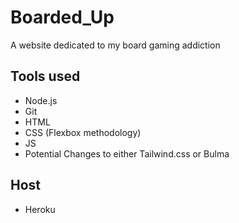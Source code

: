# Boarded_Up
A website dedicated to my board gaming addiction


## Tools used
* Node.js
* Git
* HTML
* CSS (Flexbox methodology)
* JS
* Potential Changes to either Tailwind.css or Bulma


## Host
* Heroku

